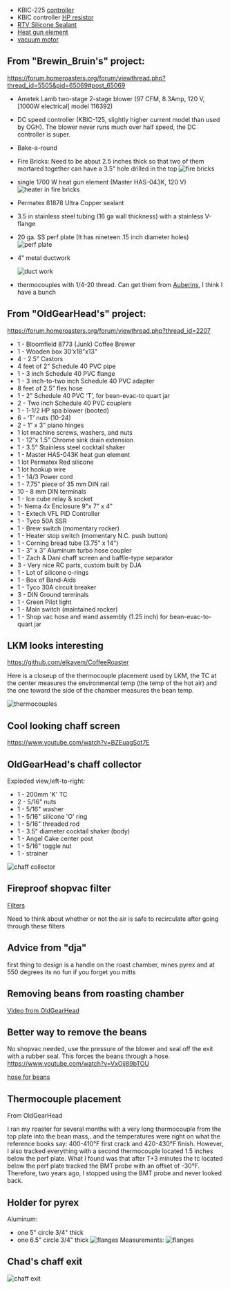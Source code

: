  - KBIC-225 [controller](https://www.ebay.com/itm/KBIC-SOILD-STATE-VARIABLE-SPEED-DC-MOTOR-CONTROL-KBIC-22S-30-DAY-WARRANTY/181192621391)
 - KBIC controller [HP resistor](https://www.amazon.com/gp/product/B007YA2SJ0/ref=ox_sc_act_title_1?smid=AYJQB4BLLY87P&psc=1)
 - [RTV Silicone Sealant](https://www.zoro.com/i/G2802633/)
 - [Heat gun element](https://www.zoro.com/i/G0394895/)
 - [vacuum motor](https://www.zoro.com/i/G0986632/)

## From "Brewin_Bruin's" project:
https://forum.homeroasters.org/forum/viewthread.php?thread_id=5505&pid=65069#post_65069

 - Ametek Lamb two-stage 2-stage blower (97 CFM, 8.3Amp, 120 V, [1000W electrical] model 116392)
 - DC speed controller (KBIC-125, slightly higher current model than used by OGH). The blower never runs much over half speed, the DC controller is super.
 - Bake-a-round 
 - Fire Bricks: Need to be about 2.5 inches thick so that two of them mortared together can have a 3.5" hole drilled in the top
    ![fire bricks](firebricks.gif)
 - single 1700 W heat gun element (Master HAS-043K, 120 V)
     ![heater in fire bricks](firebricks-with-heater.gif)
 - Permatex 81878 Ultra Copper sealant
 - 3.5 in stainless steel tubing (16 ga wall thickness) with a stainless V-flange
 - 20 ga. SS perf plate (It has nineteen .15 inch diameter holes)
     ![perf plate](perf_plate.jpg)
 - 4" metal ductwork
 
     ![duct work](duct-work.gif)
 - thermocouples with 1/4-20 thread.  Can get them from [Auberins](https://www.auberins.com/index.php?main_page=index&cPath=3), I think I have a bunch 
 
## From "OldGearHead's" project:
https://forum.homeroasters.org/forum/viewthread.php?thread_id=2207
+ 1 - Bloomfield 8773 (Junk) Coffee Brewer
+ 1 - Wooden box 30’x18”x13”
+ 4 - 2.5” Castors
+ 4 feet of 2” Schedule 40 PVC pipe
+ 1 - 3 inch Schedule 40 PVC flange
+ 1 - 3 inch-to-two inch Schedule 40 PVC adapter
+ 8 feet of 2.5” flex hose
+ 1 - 2” Schedule 40 PVC ‘T’, for bean-evac-to quart jar
+ 2 - Two inch Schedule 40 PVC couplers
+ 1 - 1-1/2 HP spa blower (booted)
+ 6 - ‘T’ nuts (10-24)
+ 2 - 1” x 3” piano hinges
+ 1 lot machine screws, washers, and nuts
+ 1 - 12”x 1.5” Chrome sink drain extension
+ 1 - 3.5” Stainless steel cocktail shaker
+ 1 - Master HAS-043K heat gun element
+ 1 lot Permatex Red silicone
+ 1 lot hookup wire
+ 1 - 14/3 Power cord
+ 1 - 7.75” piece of 35 mm DIN rail
+ 10 - 8 mm DIN terminals
+ 1 - Ice cube relay & socket
+ 1- Nema 4x Enclosure 9”x 7” x 4”
+ 1 - Extech VFL PID Controller
+ 1 - Tyco 50A SSR
+ 1 - Brew switch (momentary rocker)
+ 1 - Heater stop switch (momentary N.C. push button)
+ 1 - Corning bread tube (3.75” x 14”)
+ 1 - 3” x 3” Aluminum turbo hose coupler
+ 1 - Zach & Dani chaff screen and baffle-type separator
+ 3 - Very nice RC parts, custom built by DJA
+ 1 - Lot of silicone o-rings
+ 1 - Box of Band-Aids
+ 1 - Tyco 30A circuit breaker
+ 3 - DIN Ground terminals
+ 1 - Green Pilot light
+ 1 - Main switch (maintained rocker)
+ 1 - Shop vac hose and wand assembly (1.25 inch) for bean-evac-to-quart jar
 
## LKM looks interesting
https://github.com/elkayem/CoffeeRoaster

Here is a closeup of the thermocouple placement used by LKM, the TC at the center measures the
environmental temp (the temp of the hot air) and the one toward the side of the chamber measures
the bean temp.

![thermocouples](Dual-thermocouples.jpg)

## Cool looking chaff screen
https://www.youtube.com/watch?v=BZEuagSot7E

## OldGearHead's chaff collector

Exploded view,left-to-right:
 - 1 - 200mm 'K' TC
 - 2 - 5/16" nuts
 - 1 - 5/16" washer
 - 1 - 5/16" silicone 'O' ring
 - 1 - 5/16" threaded rod
 - 1 - 3.5" diameter cocktail shaker (body)
 - 1 - Angel Cake center post
 - 1 - 5/16" toggle nut
 - 1 - strainer

![chaff collector](chaffcollecter.jpg)

## Fireproof shopvac filter
[Filters](https://www.amazon.com/dp/B083W6564Q/ref=cm_sw_em_r_mt_dp_U_UTFvEbEZHSGZH)

Need to think about whether or not the air is safe to recirculate after going through these filters

## Advice from "dja"
first thing to design is a handle on the roast chamber, mines pyrex and at 550 degrees its no fun if you forget you mitts

## Removing beans from roasting chamber
[Video from OldGearHead](https://www.youtube.com/watch?v=uDQoVGO9Ac4)

## Better way to remove the beans
No shopvac needed, use the pressure of the blower and seal off the exit with a rubber seal.  This forces the beans through a hose.
https://www.youtube.com/watch?v=VxOij89bTOU

[hose for beans](hose-for-beans.png)

## Thermocouple placement

From OldGearHead

I ran my roaster for several months with a very long thermocouple from the top plate into
the bean mass,. and the temperatures were right on what the reference books say: 400-410°F 
first crack and 420-430°F finish. However, I also tracked everything with a second thermocouple 
located 1.5 inches below the perf plate. What I found was that after T+3 minutes the tc 
located below the perf plate tracked the BMT probe with an offset of -30°F. Therefore, 
two years ago, I stopped using the BMT probe and never looked back.

## Holder for pyrex

Aluminum:
 - one 5" circle 3/4" thick
 - one 6.5" circle 3/4" thick
 ![flanges](bake-a-round-flanges.jpg)
Measurements:
 ![flanges](jims_adapter_ring_copy.jpg)

## Chad's chaff exit
![chaff exit](CHAFF.jpg)
